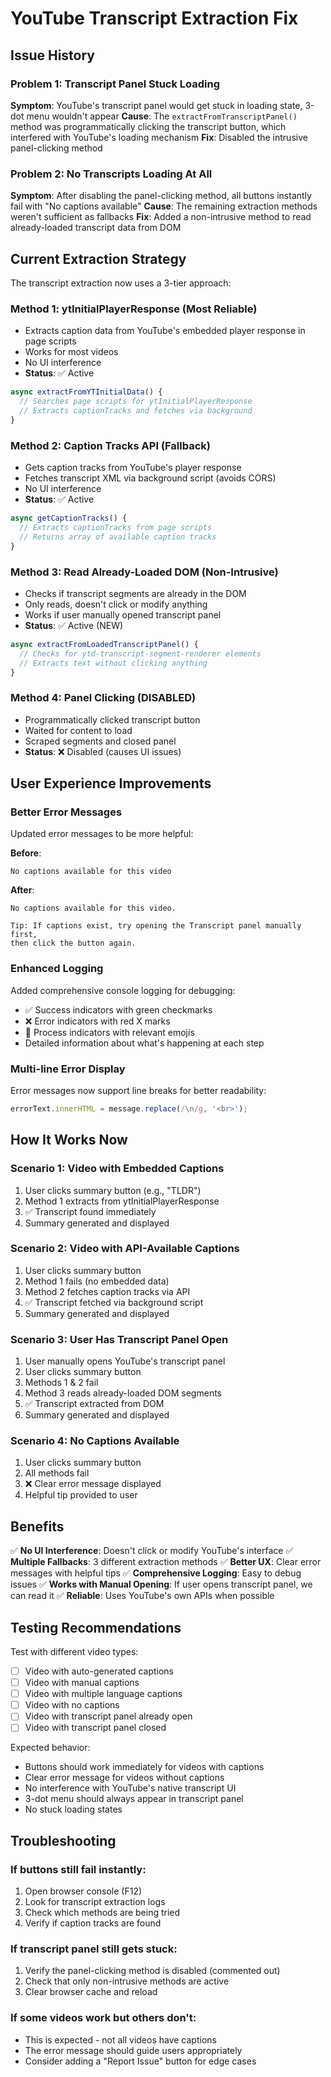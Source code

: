 # YouTube Transcript Extraction Fix

## Issue History

### Problem 1: Transcript Panel Stuck Loading
**Symptom**: YouTube's transcript panel would get stuck in loading state, 3-dot menu wouldn't appear
**Cause**: The `extractFromTranscriptPanel()` method was programmatically clicking the transcript button, which interfered with YouTube's loading mechanism
**Fix**: Disabled the intrusive panel-clicking method

### Problem 2: No Transcripts Loading At All
**Symptom**: After disabling the panel-clicking method, all buttons instantly fail with "No captions available"
**Cause**: The remaining extraction methods weren't sufficient as fallbacks
**Fix**: Added a non-intrusive method to read already-loaded transcript data from DOM

## Current Extraction Strategy

The transcript extraction now uses a 3-tier approach:

### Method 1: ytInitialPlayerResponse (Most Reliable)
- Extracts caption data from YouTube's embedded player response in page scripts
- Works for most videos
- No UI interference
- **Status**: ✅ Active

```javascript
async extractFromYTInitialData() {
  // Searches page scripts for ytInitialPlayerResponse
  // Extracts captionTracks and fetches via background
}
```

### Method 2: Caption Tracks API (Fallback)
- Gets caption tracks from YouTube's player response
- Fetches transcript XML via background script (avoids CORS)
- No UI interference
- **Status**: ✅ Active

```javascript
async getCaptionTracks() {
  // Extracts captionTracks from page scripts
  // Returns array of available caption tracks
}
```

### Method 3: Read Already-Loaded DOM (Non-Intrusive)
- Checks if transcript segments are already in the DOM
- Only reads, doesn't click or modify anything
- Works if user manually opened transcript panel
- **Status**: ✅ Active (NEW)

```javascript
async extractFromLoadedTranscriptPanel() {
  // Checks for ytd-transcript-segment-renderer elements
  // Extracts text without clicking anything
}
```

### Method 4: Panel Clicking (DISABLED)
- Programmatically clicked transcript button
- Waited for content to load
- Scraped segments and closed panel
- **Status**: ❌ Disabled (causes UI issues)

## User Experience Improvements

### Better Error Messages
Updated error messages to be more helpful:

**Before**:
```
No captions available for this video
```

**After**:
```
No captions available for this video.

Tip: If captions exist, try opening the Transcript panel manually first, 
then click the button again.
```

### Enhanced Logging
Added comprehensive console logging for debugging:
- ✅ Success indicators with green checkmarks
- ❌ Error indicators with red X marks
- 📝 Process indicators with relevant emojis
- Detailed information about what's happening at each step

### Multi-line Error Display
Error messages now support line breaks for better readability:
```javascript
errorText.innerHTML = message.replace(/\n/g, '<br>');
```

## How It Works Now

### Scenario 1: Video with Embedded Captions
1. User clicks summary button (e.g., "TLDR")
2. Method 1 extracts from ytInitialPlayerResponse
3. ✅ Transcript found immediately
4. Summary generated and displayed

### Scenario 2: Video with API-Available Captions
1. User clicks summary button
2. Method 1 fails (no embedded data)
3. Method 2 fetches caption tracks via API
4. ✅ Transcript fetched via background script
5. Summary generated and displayed

### Scenario 3: User Has Transcript Panel Open
1. User manually opens YouTube's transcript panel
2. User clicks summary button
3. Methods 1 & 2 fail
4. Method 3 reads already-loaded DOM segments
5. ✅ Transcript extracted from DOM
6. Summary generated and displayed

### Scenario 4: No Captions Available
1. User clicks summary button
2. All methods fail
3. ❌ Clear error message displayed
4. Helpful tip provided to user

## Benefits

✅ **No UI Interference**: Doesn't click or modify YouTube's interface
✅ **Multiple Fallbacks**: 3 different extraction methods
✅ **Better UX**: Clear error messages with helpful tips
✅ **Comprehensive Logging**: Easy to debug issues
✅ **Works with Manual Opening**: If user opens transcript panel, we can read it
✅ **Reliable**: Uses YouTube's own APIs when possible

## Testing Recommendations

Test with different video types:
- [ ] Video with auto-generated captions
- [ ] Video with manual captions
- [ ] Video with multiple language captions
- [ ] Video with no captions
- [ ] Video with transcript panel already open
- [ ] Video with transcript panel closed

Expected behavior:
- Buttons should work immediately for videos with captions
- Clear error message for videos without captions
- No interference with YouTube's native transcript UI
- 3-dot menu should always appear in transcript panel
- No stuck loading states

## Troubleshooting

### If buttons still fail instantly:
1. Open browser console (F12)
2. Look for transcript extraction logs
3. Check which methods are being tried
4. Verify if caption tracks are found

### If transcript panel still gets stuck:
1. Verify the panel-clicking method is disabled (commented out)
2. Check that only non-intrusive methods are active
3. Clear browser cache and reload

### If some videos work but others don't:
- This is expected - not all videos have captions
- The error message should guide users appropriately
- Consider adding a "Report Issue" button for edge cases

